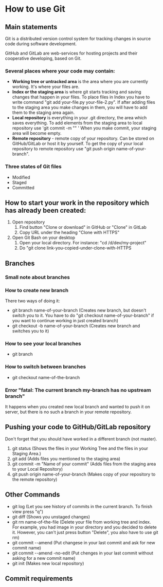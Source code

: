 # How to use Git
## Main statements
Git is a distributed version control system for tracking changes in source code during software development.

GitHub and GitLab are web-services for hosting projects and their cooperative developing, based on Git.

### Several places where your code may contain:
* **Working tree or untracked area** is the area where you are currently working. It's where your files are.
* **Index or the staging area** is where git starts tracking and saving changes that happen in your files. To place files in Index you have to write command "git add your-file.py your-file-2.py". If after adding files to the staging area you make changes in them, you will have to add them to the staging area again.
* **Local repository** is everything in your .git directory, the area which saves everything. To add elements from the staging area to local repository use 'git commit -m "" ' When you make commit, your staging area will become empty.
* **Remote repository** - remote copy of your repository. Can be stored on GitHub/GitLab or host it by yourself. To get the copy of your local repository to remote repository use "git push origin name-of-your-branch".

### Three states of Git files
* Modified 
* Staged 
* Committed
## How to start your work in the repository which has already been created:
1. Open repository
    1. Find button "Clone or download" in GitHub or "Clone" in GitLab
    1. Copy URL under the heading "Clone with HTTPS"
1. Open Git Bash on your desktop
    1. Open your local directory. For instance: "cd /d/dev/my-project"
    1. Do "git clone link-you-copied-under-clone-with-HTTPS
## Branches
### Small note about branches
### How to create new branch
There two ways of doing it:
* git branch name-of-your-branch    (Creates new branch, but doesn't switch you to it. You have to do "git checkout name-of-your-branch" if you want to continue working in just created branch)
* git checkout -b name-of-your-branch (Creates new branch and switches you to it)
### How to see your local branches
* git branch
### How to switch between branches
* git checkout name-of-the-branch
### Error "fatal: The current branch my-branch has no upstream branch"
It happens when you created new local branch and wanted to push it on server, but there is no such a branch in your remote repository.

## Pushing your code to GitHub/GitLab repository
Don't forget that you should have worked in a different branch (not master).
1. git status (Shows the files in your Working Tree and the files in your Staging Area.)
1. git add (Adds files you mentioned to the staging area)
1. git commit -m "Name of your commit" (Adds files from the staging area to your Local Repository)
1. git push origin name-of-your-branch (Makes copy of your repository to the remote repository)
## Other Commands
* git log    (Let you see history of commits in the current branch. To finish view press "q")
* git diff   (Shows you unstaged changes)
* git rm name-of-the-file (Delete your file from working tree and index. For example, you had image in your directory and you decided to delete it. However, you can't just press button "Delete", you also have to use git rm)
* git commit --amend (Put changese in your last commit and ask for new commit name)
* git commit --amend -no-edit (Put chenges in your last commit without asking for a new commit name)
* git init (Makes new local repository)
## Commit requirements

